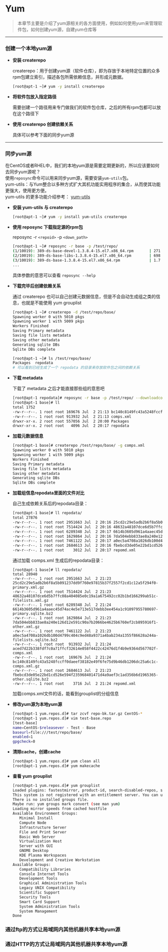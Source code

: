 #  Yum  


 > 本章节主要是介绍了yum源相关的各方面使用，例如如何使用yum来管理软件包，如何创建yum源，自建yum仓库等



---

### 创建一个本地yum源

- **安装 createrepo**

  createrepo：用于创建yum源（软件仓库），即为存放于本地特定位置的众多rpm包建立索引，描述各包所需依赖信息，并形成元数据。

  ```bash
  [root@apt-1 ~]# yum -y install createrepo
  ```

- **将软件包放入指定路径**

  需要创建一个路径用来专门做我们的软件包仓库，之后的所有rpm包都可以放在这个路径下

- **使用 createrepo 创建依赖关系**

  具体可以参考下面的同步yum源


---

### 同步yum源

​	在CentOS或者RHEL中，我们的本地yum源是需要定期更新的，所以应该要如何去同步yum源呢？  
使用`reposync`命令可以用来同步yum源，需要安装`yum-utils`包。  
yum-utils：与Yum整合以多种方式扩大其机功能实用程序的集合，从而使其功能更强大，使用更方便。  
yum-utils 的更多功能介绍参考： [yum-utils](https://blog.csdn.net/xiaoxiao_22/article/details/7044583)



- **安装 yum-utils 与 createrepo**

  ```bash
  [root@apt-1 ~]# yum -y install yum-utils createrepo
  ```

- **使用 reposync 下载指定源的rpm包**

  reposync -r `<repoid>` -p `<down_path>`

  ```bash
  [root@apt-1 ~]# reposync -r base -p /test/repo/
  (1/10019): 389-ds-base-devel-1.3.8.4-15.el7.x86_64.rpm       | 271 kB  00:00:00     
  (2/10019): 389-ds-base-libs-1.3.8.4-15.el7.x86_64.rpm        | 698 kB  00:00:00     
  (3/10019): 389-ds-base-1.3.8.4-15.el7.x86_64.rpm             | 1.7 MB  00:00:00 
  ...
  ```

  具体参数的意思可以查看 `reposync --help`

- **下载完毕后创建依赖关系**

  通过 createrepo 也可以自己创建元数据信息，但是不会自动生成组之类的信息，也就是不能使用 yum grouplist   

  ```bash
  [root@apt-1 ~]# createrepo -d /test/repo/base/
  Spawning worker 0 with 5010 pkgs
  Spawning worker 1 with 5009 pkgs
  Workers Finished
  Saving Primary metadata
  Saving file lists metadata
  Saving other metadata
  Generating sqlite DBs
  Sqlite DBs complete
  
  [root@apt-1 ~]# ls /test/repo/base/
  Packages  repodata
  # 可以看到已经生成了一个 repodata 的目录来存放软件包之间的依赖关系
  ```

- **下载 metadata** 

  下载了 metadata  之后才能直接那些组的意思吧

  ```bash
  [root@apt-1 repodata]# reposync -r base -p /test/repo/ --downloadcomps --download-metadata 
  [root@apt-1 base]# ll
  total 1752
  -rw-r--r--. 1 root root 169676 Jul  2 21:13 bc140c8149fc43a5248fccff0daeef38182e49f6fe75d9b46db1206dc25a6c1c-c7-x86_64-comps.xml.gz
  -rw-r--r--. 1 root root 913932 Jul  2 21:13 comps.xml
  drwxr-xr-x. 2 root root 557056 Jul  2 20:00 Packages
  drwxr-xr-x. 2 root root   4096 Jul  2 20:17 repodata
  ```

- **加载元数据信息**

  ```bash
  [root@apt-1 base]# createrepo /test/repo/base/ -g comps.xml  
  Spawning worker 0 with 5010 pkgs
  Spawning worker 1 with 5009 pkgs
  Workers Finished
  Saving Primary metadata
  Saving file lists metadata
  Saving other metadata
  Generating sqlite DBs
  Sqlite DBs complete
  ```

- **加载组信息repodata里面的文件对比**

  自己生成依赖关系后的repodata目录：

  ```bash
  [root@apt-1 base]# ll repodata/
  total 27876
  -rw-r--r--. 1 root root 2951663 Jul  2 20:16 25cd2c29e5adb2b6f8a5b091237dd9f760e97815b37f2557f2cd1c12a5f294f0-primary.xml.gz
  -rw-r--r--. 1 root root 7514424 Jul  2 20:16 48632a48107dce6d5b7ffc08a404085e0c19a1a675492cc02b1bd166299ab51c-filelists.xml.gz
  -rw-r--r--. 1 root root 6289348 Jul  2 20:17 6614b3605d961a4aaec45d74ac4e5e713e517debb3ee454a1c91097955780697-primary.sqlite.bz2
  -rw-r--r--. 1 root root 1629864 Jul  2 20:16 7da504ebb833ae8a240e126d12e591c90a7b2066be4625b6760ef2cb895916f1-other.xml.gz
  -rw-r--r--. 1 root root 7461122 Jul  2 20:17 a0ec5a4708a1026db100d4799c404c9ed48a9371a4bab234a1355f86628a244a-filelists.sqlite.bz2
  -rw-r--r--. 1 root root 2684613 Jul  2 20:16 fbebcd3de05e22bd1cd526e594f235968401471d4a9aef3c1ad356b6d1965365-other.sqlite.bz2
  -rw-r--r--. 1 root root    3012 Jul  2 20:17 repomd.xml
  ```

  通过加载 comps.xml 生成后的repodata目录：

  ```
  [root@apt-1 base]# ll repodata/
  total 28940
  -rw-r--r--. 1 root root 2951663 Jul  2 21:23 25cd2c29e5adb2b6f8a5b091237dd9f760e97815b37f2557f2cd1c12a5f294f0-primary.xml.gz
  -rw-r--r--. 1 root root 7514424 Jul  2 21:23 48632a48107dce6d5b7ffc08a404085e0c19a1a675492cc02b1bd166299ab51c-filelists.xml.gz
  -rw-r--r--. 1 root root 6289348 Jul  2 21:24 6614b3605d961a4aaec45d74ac4e5e713e517debb3ee454a1c91097955780697-primary.sqlite.bz2
  -rw-r--r--. 1 root root 1629864 Jul  2 21:23 7da504ebb833ae8a240e126d12e591c90a7b2066be4625b6760ef2cb895916f1-other.xml.gz
  -rw-r--r--. 1 root root 7461122 Jul  2 21:23 a0ec5a4708a1026db100d4799c404c9ed48a9371a4bab234a1355f86628a244a-filelists.sqlite.bz2
  -rw-r--r--. 1 root root  913932 Jul  2 21:24 aced7d22b338fdf7c0a71ffcf32614e058f4422c42476d1f4b9e9364d567702f-comps.xml
  -rw-r--r--. 1 root root  169676 Jul  2 21:24 bc140c8149fc43a5248fccff0daeef38182e49f6fe75d9b46db1206dc25a6c1c-comps.xml.gz
  -rw-r--r--. 1 root root 2684613 Jul  2 21:23 fbebcd3de05e22bd1cd526e594f235968401471d4a9aef3c1ad356b6d1965365-other.sqlite.bz2
  -rw-r--r--. 1 root root    3716 Jul  2 21:24 repomd.xml
  ```

  加载comps.xml文件的话，能看到grouplist的分组信息

- **修改yum源为本地yum源**

  ```bash
  [root@apt-1 yum.repos.d]# tar zcvf repo-bk.tar.gz CentOS-*
  [root@apt-1 yum.repos.d]# vim test-base.repo 
  [test-base]
  name=CentOS-$releasever - Test - Base
  baseurl=file:///test/repo/base/
  enabled=1
  gpgcheck=0
  ```

- **清除cache，创建cache**

  ```bash
  [root@apt-1 yum.repos.d]# yum clean all 
  [root@apt-1 yum.repos.d]# yum makecache 
  ```

- **查看 yum grouplist**

  ```bash
  [root@apt-1 yum.repos.d]# yum grouplist 
  Loaded plugins: fastestmirror, product-id, search-disabled-repos, subscription-manager
  This system is not registered with an entitlement server. You can use subscription-manager to register.
  There is no installed groups file.
  Maybe run: yum groups mark convert (see man yum)
  Loading mirror speeds from cached hostfile
  Available Environment Groups:
     Minimal Install
     Compute Node
     Infrastructure Server
     File and Print Server
     Basic Web Server
     Virtualization Host
     Server with GUI
     GNOME Desktop
     KDE Plasma Workspaces
     Development and Creative Workstation
  Available Groups:
     Compatibility Libraries
     Console Internet Tools
     Development Tools
     Graphical Administration Tools
     Legacy UNIX Compatibility
     Scientific Support
     Security Tools
     Smart Card Support
     System Administration Tools
     System Management
  Done
  ```


### 通过ftp的方式让局域网内其他机器共享本地yum源





### 通过HTTP的方式让局域网内其他机器共享本地yum源